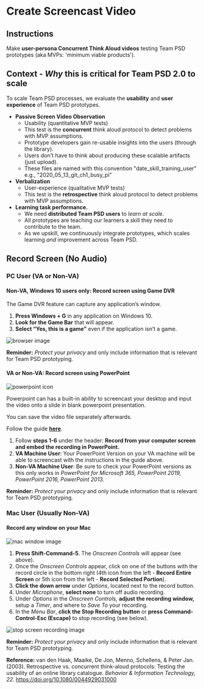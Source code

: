 # Create Screencast Video

## Instructions

Make **user-persona Concurrent Think Aloud videos** testing Team PSD prototypes (aka MVPs: 'minimum viable products').

## Context - _Why_ this is critical for Team PSD 2.0 to scale

To scale Team PSD processes, we evaluate the **usability** and **user experience** of Team PSD prototypes.

- **Passive Screen Video Observation**
  - Usability (quantitative MVP tests)
  - This test is the **concurrent** think aloud protocol to detect problems with MVP assumptions.
  - Prototype developers gain re-usable insights into the users (through the library).
  - Users don't have to think about producing these scalable artifacts (just upload).
  - These files are named with this convention "date_skill_training_user" e.g., "2020_05_13_git_ch1_busy_pi"
- **Verbalization**
  - User-experience (qualitative MVP tests)
  - This test is the **retrospective** think aloud protocol to detect problems with MVP assumptions.
- **Learning task performance.**
  - We need **distributed Team PSD users** to _learn at scale._
  - All prototypes are teaching our learners a skill they need to contribute to the team.
  - As we upskill, we continuously integrate prototypes, which scales learning _and_ improvement across Team PSD.

## Record Screen (No Audio)

### PC User (VA or Non-VA)

#### Non-VA, Windows 10 users only: Record screen using Game DVR

The Game DVR feature can capture any application’s window.

1. **Press Windows + G** in any application on Windows 10.
2. **Look for the Game Bar** that will appear.
3. **Select “Yes, this is a game”** even if the application isn’t a game.

![browser image](https://user-images.githubusercontent.com/59668647/88048959-170b9280-cb09-11ea-9234-cb53a14325df.png)

**Reminder:** _Protect your privacy_ and only include information that is relevant for Team PSD prototyping.

#### VA or Non-VA: Record screen using PowerPoint

![powerpoint icon](https://user-images.githubusercontent.com/59668647/88177837-5526b600-cbde-11ea-9711-260c8ddd7337.png)

Powerpoint can has a built-in ability to screencast your desktop and input the video onto a slide in blank powerpoint presentation.

You can save the video file separately afterwards.

Follow the guide [**here**](https://support.microsoft.com/en-us/office/record-your-screen-in-powerpoint-0b4c3f65-534c-4cf1-9c59-402b6e9d79d0#OfficeVersion=Newer_versions).

1. Follow **steps 1-6** under the header: **Record from your computer screen and embed the recording in PowerPoint.**
2. **VA Machine User**: Your PowerPoint Version on your VA machine will be able to screencast with the instructions in the guide above.
3. **Non-VA Machine User**: Be sure to check your PowerPoint versions as this only works in *PowerPoint for Microsoft 365, PowerPoint 2019, PowerPoint 2016, PowerPoint 2013.*

**Reminder:** _Protect your privacy_ and only include information that is relevant for Team PSD prototyping.

### Mac User (Usually Non-VA)

#### Record any window on your Mac

![mac window image](https://user-images.githubusercontent.com/59668647/88048975-1d9a0a00-cb09-11ea-8e4b-549d3e397cb9.png)

1. **Press Shift-Command-5**. The _Onscreen Controls_ will appear (see above).
2. Once the _Onscreen Controls_ appear, click on one of the buttons with the record circle in the bottom right (4th icon from the left - **Record Entire Screen** or 5th icon from the left - **Record Selected Portion**).
3. **Click the down arrow** under _Options_, located next to the record button.
4. Under _Microphone_, **select none** to turn off audio recording.
5. Under _Options_ in the _Onscreen Controls,_ **adjust the recording window,** setup a _Timer_, and where to _Save To_ your recording.
6. In the _Menu Bar_, **click the Stop Recording button** or **press Command-Control-Esc (Escape)** to stop recording (see below).

![stop screen recording image](https://user-images.githubusercontent.com/59668647/88048985-22f75480-cb09-11ea-9d7a-c04d989f1dcc.png)

**Reminder:** _Protect your privacy_ and only include information that is relevant for Team PSD prototyping.

**Reference:** van den Haak, Maaike, De Jon, Menno, Schellens, & Peter Jan. (2003). Retrospective vs. concurrent think-aloud protocols: Testing the usability of an online library catalogue. _Behavior & Information Technology, 22._ <https://doi.org/10.1080/0044929031000>
